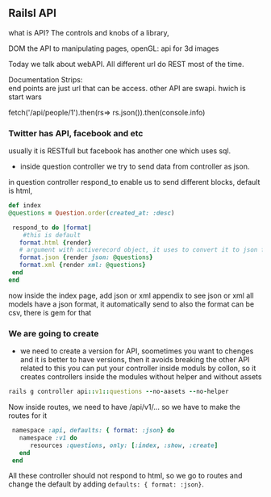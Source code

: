 
## Railsl API 

what is API? The controls and knobs of a library, 

DOM the API to manipulating pages, openGL: api for 3d images 

Today we talk about webAPI. All different url do REST most of the time.

Documentation Strips:  
end points are just url that can be access.
other API are swapi. hwich is start wars 



fetch('/api/people/1').then(rs=> rs.json()).then(console.info)

### Twitter has API, facebook and etc 

usually it is RESTfull but facebook has another one which uses sql.

* inside question controller we try to send data from controller as json. 

in question controller
respond_to enable us to send different blocks, default is html, 
```ruby
def index
@questions = Question.order(created_at: :desc)

 respond_to do |format|
    #this is default 
   format.html {render}
   # argument with activerecord object, it uses to convert it to json format
   format.json {render json: @questions}
   format.xml {render xml: @questions}
 end 
end 
```
now inside the index page, add json or xml appendix to see json or xml
all models have a json format, it automatically send to 
also the format can be csv, there is gem for that 

### We are going to create 
* we need to create a version for API, soometimes you want to chenges and it is better to have versions, then it avoids breaking the other API related to this 
you can put your controller inside moduls by collon, so it creates controllers inside the modules 
without helper and without assets 
```ruby
rails g controller api::v1::questions --no-aasets --no-helper
```
Now inside routes, we need to have /api/v1/... so we have to make the routes for it 
```ruby
 namespace :api, defaults: { format: :json} do 
   namespace :v1 do 
      resources :questions, only: [:index, :show, :create]
   end 
 end 
```
All these controller should not respond to html, so we go to routes and change the default by adding `defaults: { format: :json}`. 


